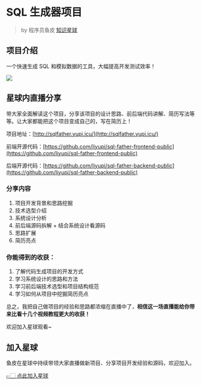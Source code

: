 # SQL 生成器项目

> by 程序员鱼皮 [知识星球](https://yupi.icu)

## 项目介绍

一个快速生成 SQL 和模拟数据的工具，大幅提高开发测试效率！

![](https://www.codefather.cn/img/sqlfather.png)

## 星球内直播分享

带大家全面解读这个项目，分享该项目的设计思路、前后端代码讲解、简历写法等等。让大家都能把这个项目变成自己的，写在简历上！

项目地址：[http://sqlfather.yupi.icu/](http://sqlfather.yupi.icu/)

前端开源代码：[https://github.com/liyupi/sql-father-frontend-public](https://github.com/liyupi/sql-father-frontend-public)

后端开源代码：[https://github.com/liyupi/sql-father-backend-public](https://github.com/liyupi/sql-father-backend-public)

### 分享内容

1. 项目开发背景和思路挖掘
2. 技术选型介绍
3. 系统设计分析
4. 前后端源码拆解 + 结合系统设计看源码
5. 思路扩展
6. 简历亮点

### 你能得到的收获：

1. 了解代码生成项目的开发方式
2. 学习系统设计的思路和方法
3. 学习前后端技术选型和项目结构规范
4. 学习如何从项目中挖掘简历亮点

总之，我把自己做项目的经验和思路都浓缩在直播中了，**相信这一场直播能给你带来比看十几个视频教程更大的收获！**

欢迎加入星球观看~

## 加入星球

鱼皮在星球中持续带领大家直播做新项目、分享项目开发经验和源码，欢迎加入。

[👉🏻 点此加入星球](https://yuyuanweb.feishu.cn/wiki/SDtMwjR1DituVpkz5MLc3fZLnzb)


